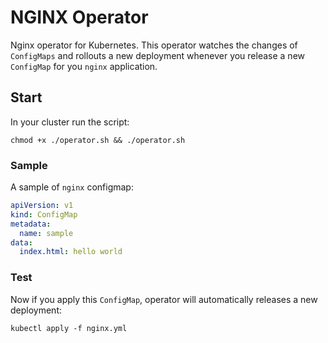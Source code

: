 # NGINX Operator

Nginx operator for Kubernetes. This operator watches the changes of ```ConfigMaps``` and
rollouts a new deployment whenever you release a new ```ConfigMap``` for you ```nginx``` application.

## Start

In your cluster run the script:

```shell
chmod +x ./operator.sh && ./operator.sh
```

### Sample

A sample of ```nginx``` configmap:

```yaml
apiVersion: v1
kind: ConfigMap
metadata:
  name: sample
data:
  index.html: hello world
```

### Test

Now if you apply this ```ConfigMap```, operator will automatically releases a new deployment:

```shell
kubectl apply -f nginx.yml
```
